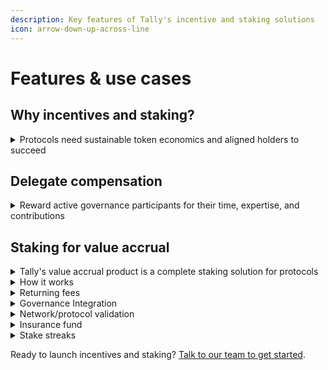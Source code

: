 ```yaml
---
description: Key features of Tally's incentive and staking solutions
icon: arrow-down-up-across-line
---
```


# Features & use cases



## Why incentives and staking?

<details>

<summary>Protocols need sustainable token economics and aligned holders to succeed</summary>

Value accrual offers several key benefits:

* **Stakeholder alignment**: Align tokenholders with protocol success
* **Sustainable tokenomics**: Establish a foundation for ongoing value creation
* **Enhanced retention**: Encourage long-term participation in the ecosystem
* **Protocol resilience**: Secure the protocol with economic assets

Protocols must move beyond initial hype cycles. Value accrual mechanisms help by distributing value directly to participants who secure and govern the network.

</details>

## **Delegate compensation**

<details>

<summary>Reward active governance participants for their time, expertise, and contributions</summary>

Compensation mechanisms encourage thoughtful participation while reducing voting power concentration among large holders. Systems include requirements to ensure only engaged and accountable delegates are rewarded, such as maintaining minimum [reputation scores](../governance/delegate-reputation-score-drs.md) or meeting participation thresholds.

[See how Obol uses delegate compensation to reward token holders.](../governance/delegate-compensation.md)

</details>

## Staking for value accrual

<details>

<summary>Tally's value accrual product is a complete staking solution for protocols</summary>

Tally's value accrual product is a complete staking solution for protocols.&#x20;

Staking on Tally distributes protocol revenue or native issuance to tokenholders. It's the foundation for open, trust-minimized systems.

Optionally, the rewards can be incentives for particular actions. Rewards can depend on particular behavior, like validating the network, long-term holding or governance activity.

Tally staking offers:

1. **Flexible staking infrastructure**: Implement staking for your protocol’s specific needs.
2. [**Multiple reward sources**](https://docs.tally.xyz/tally-features/staking/staking-customizations#returning-fees): Distribute rewards from protocol revenue, treasury assets, token emissions, or all of the above!
3. [**Governance integration**](https://docs.tally.xyz/tally-features/staking/staking-customizations#governance-integration): Staking is compatible with governance, so that holders don’t have to choose between rewards and governance. Optionally, rewards can be conditional on active participation in governance.
4. [**Validator support**](https://docs.tally.xyz/tally-features/staking/staking-customizations#network-protocol-validation): Pay stakers and operators to validate protocol security.
5. [**Engagement mechanics**](https://docs.tally.xyz/tally-features/staking/staking-customizations#stake-streaks): Increase rewards for long-term alignment with stake streaks.\


Tally's solution works for protocols at any stage. It supports new token launches and established projects. This guide covers both strategic direction and technical details.&#x20;

Launch a new token with built-in utility, or enhance your existing tokenomics. Either way, Tally's product provides the foundation for sustainable economic alignment. Get in touch with our implementation and sales team to learn more: [tally.xyz/contact](https://www.tally.xyz/contact).

</details>

<details>

<summary>How it works</summary>

1. &#x20;**Staking contracts distribute rewards over time**

Rewards can come from anywhere. The most common sources are 1) protocol revenue and 2) issuance of the protocol's native token. The rewards can be in any ERC20 token or even in more than one token.

Tally's staking contracts distribute rewards among eligible staking users over time.&#x20;

2. **Tokenholders stake protocol tokens for a share of the rewards**

Tokenholders stake the staking token: the protocol's native token. Then, they earn a share of the rewards proportional to their share of all staked tokens over time. They can stake, claim rewards, and unstake at any time.

Staking supports governance. If the staking token is also a governance token, holders can use their staked tokens in governance. That way, tokenholders don't have to choose between governance and receiving rewards.

Optionally, the staking system can have eligibility criteria stipulate particular actions from tokenholders to get rewards. For example, it could require that staked tokens be active in governance to earn rewards. There's a large design space for incentivizing token-aligned services.

</details>

<details>

<summary>Returning fees</summary>

Tally's staking system allows protocols to return protocol fees to token stakers. This creates direct economic alignment between protocol usage and token holder rewards.

**How it works:**

* Protocol governance decides what percentage of fees to distribute to stakers
* Fee distribution can be automated through smart contracts
* Rewards can be paid in native tokens, ETH, stablecoins, or other assets

Customer example: [Uniswap DAO plans to implement fee sharing with stakers](https://gov.uniswap.org/t/temperature-check-activate-uniswap-protocol-governance/22936), allowing token holders to benefit directly from protocol growth and usage.

</details>

<details>

<summary>Governance Integration</summary>

Unlike other staking systems that force users to choose between earning yield and participating in governance, Tally's solution supports both.

**How it works:**

* Staked tokens can delegate their voting power
* Optionally, rewards depend on the tokens being active in governance

Customer example: Obol implemented staking with governance integration, ensuring their stakers can earn rewards while still contributing to protocol governance decisions. Read the OBOL case study [here](https://tally.mirror.xyz/6e3I6e4K2FL_dcv5cnDTnJdQ0NSpqFnENZBAs7zre4s).

Other protocols like Rarible and Arbitrum are exploring making staking rewards conditional on delegating to an active delegate, further incentivizing governance participation.

</details>

<details>

<summary>Network/protocol validation</summary>



Tally's staking system is compatible with staking and restaking protocols that provide validated services.

**How it works:**

* Native tokens can be used to secure actively validated services
* Compatible with protocols like EigenLayer and Symbiotic
* Aligns token holder incentives with network security

</details>

<details>

<summary>Insurance fund</summary>

Staked tokens can serve as insurance against reorgs or losses

**How it works:**

* Native tokens are staked in a pool and accrue rewards
* If something goes wrong, like a reorg or shortfall crash, staked tokens are slashed to cover the losses

</details>

<details>

<summary>Stake streaks</summary>

Stake streaks reward long-term holders, creating incentives for extended token holding periods and reducing market volatility.

How it works:

* Stakers' earning power increases over time
* Rewards scale based on continuous staking duration
* Encourages long-term protocol alignment, and reduces token velocity

</details>

Ready to launch incentives and staking? [Talk to our team to get started](http://tally.xyz/contact).
